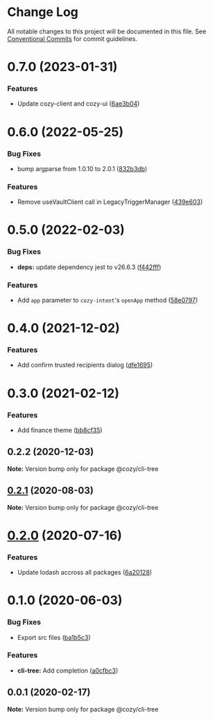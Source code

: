 # Change Log

All notable changes to this project will be documented in this file.
See [Conventional Commits](https://conventionalcommits.org) for commit guidelines.

# 0.7.0 (2023-01-31)


### Features

* Update cozy-client and cozy-ui ([6ae3b04](https://github.com/cozy/cozy-libs/commit/6ae3b04925ae64fa30f3ec8b6e716453d0a630fe))





# 0.6.0 (2022-05-25)


### Bug Fixes

* bump argparse from 1.0.10 to 2.0.1 ([832b3db](https://github.com/cozy/cozy-libs/commit/832b3dbdfe774061357a3fc451976574b1d653fd))


### Features

* Remove useVaultClient call in LegacyTriggerManager ([439e603](https://github.com/cozy/cozy-libs/commit/439e603cef915e9fede72ae293ae35ca330347eb))





# 0.5.0 (2022-02-03)


### Bug Fixes

* **deps:** update dependency jest to v26.6.3 ([f442fff](https://github.com/cozy/cozy-libs/commit/f442fff5f594f04f910046d971950023fcbdd958))


### Features

* Add `app` parameter to `cozy-intent`'s `openApp` method ([58e0797](https://github.com/cozy/cozy-libs/commit/58e079738cf4c588616912922ae0586876aa8d37))





# 0.4.0 (2021-12-02)


### Features

* Add confirm trusted recipients dialog ([dfe1695](https://github.com/cozy/cozy-libs/commit/dfe1695))





# 0.3.0 (2021-02-12)


### Features

* Add finance theme ([bb8cf35](https://github.com/cozy/cozy-libs/commit/bb8cf35))





## 0.2.2 (2020-12-03)

**Note:** Version bump only for package @cozy/cli-tree





## [0.2.1](https://github.com/cozy/cozy-libs/compare/@cozy/cli-tree@0.2.0...@cozy/cli-tree@0.2.1) (2020-08-03)

**Note:** Version bump only for package @cozy/cli-tree





# [0.2.0](https://github.com/cozy/cozy-libs/compare/@cozy/cli-tree@0.1.0...@cozy/cli-tree@0.2.0) (2020-07-16)


### Features

* Update lodash accross all packages ([6a20128](https://github.com/cozy/cozy-libs/commit/6a20128))





# 0.1.0 (2020-06-03)


### Bug Fixes

* Export src files ([ba1b5c3](https://github.com/cozy/cozy-libs/commit/ba1b5c3))


### Features

* **cli-tree:** Add completion ([a0cfbc3](https://github.com/cozy/cozy-libs/commit/a0cfbc3))





## 0.0.1 (2020-02-17)

**Note:** Version bump only for package @cozy/cli-tree
